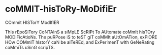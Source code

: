 # coMMIT-hisToRy-MoDifiEr
COmmit HISTorY ModIfIER

ThIs rEpoSiTory CoNTAInS a siMpLE ScRIPt To AUtomate coMmIt hisTOry MODiFicAtioNs. The puRPose iS to teST giT coMMIt aUtOmATion, exPlORE HOw COMmIT hIstorY caN be alTeREd, and ExPerimenT wIth GeNeRating coMmiTs uSinG scripTS.
